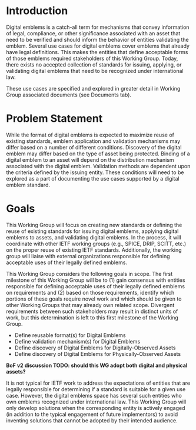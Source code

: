 # Introduction

Digital emblems is a catch-all term for mechanisms that convey information
of legal, compliance, or other significance associated with an asset that need
to be verified and should inform the behavior of entities validating the emblem. Several
use cases for digital emblems cover emblems that already have legal definitions.
This makes the entities that define acceptable forms of those emblems required
stakeholders of this Working Group. Today, there exists no accepted collection
of standards for issuing, applying, or validating digital emblems that need to
be recognized under international law.

These use cases are specified and explored in greater detail in Working Group
associated documents (see Documents tab).

# Problem Statement

While the format of digital emblems is expected to maximize reuse of existing
standards, emblem application and validation mechanisms may differ based on
a number of different conditions. Discovery of the digital emblem may differ
based on the type of asset being protected. Binding of a digital emblem to an
asset will depend on the distribution mechanism associated with the digital emblem.
Validation methods are dependent upon the criteria defined by the issuing entity.
These conditions will need to be explored as a part of documenting the use cases
supported by a digital emblem standard.

# Goals

This Working Group will focus on creating new standards or defining the reuse of
existing standards for issuing digital emblems, applying digital emblems to
assets, and validating digital emblems. In the process, it will coordinate with
other IETF working groups (e.g., SPICE, DRIP, SCITT, etc.) on the proper reuse of
existing IETF standards. Additionally, the working group will liaise with
external organizations responsible for defining acceptable uses of their legally defined emblems.

This Working Group considers the following goals in scope. The first milestone
of this Working Group will be to (1) gain consensus with entities responsible
for defining acceptable uses of their legally defined emblems on requirements
and (2) based on those requirements, identify which portions of these goals
require novel work and which should be given to other Working Groups that may
already own related scope. Divergent requirements between such stakeholders
may result in distinct units of work, but this determination is left to this
first milestone of the Working Group.

- Define reusable format(s) for Digital Emblems
- Define validation mechanism(s) for Digital Emblems
- Define discovery of Digital Emblems for Digitally-Observed Assets
- Define discovery of Digital Emblems for Physically-Observed Assets

**BoF v2 discussion TODO: should this WG adopt both digital and physical assets?**

It is not typical for IETF work to address the expectations of entities that are
legally responsible for determining if a standard is suitable for a given use
case. However, the digital emblems space has several such entities who own emblems
recognized under international law. This Working Group will only develop solutions
when the corresponding entity is actively engaged (in addition to the typical
engagement of future implementors) to avoid inventing solutions that cannot be
adopted by their intended audience.
